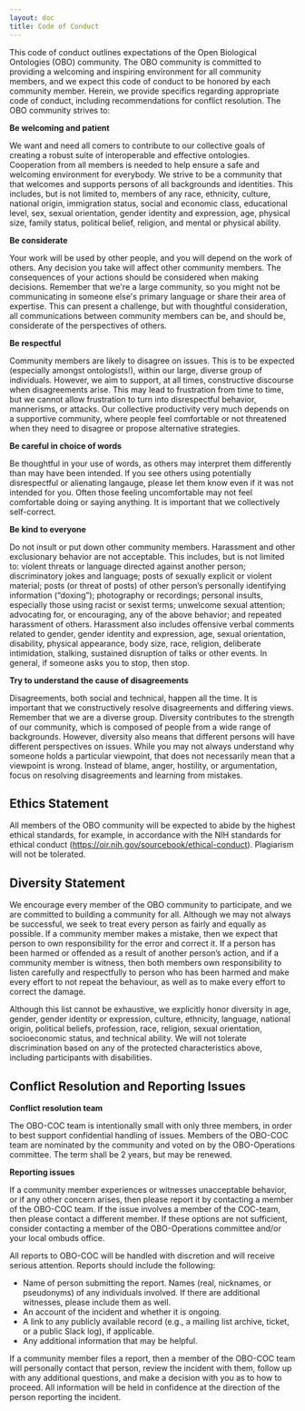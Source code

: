 ```yaml
---
layout: doc
title: Code of Conduct
---
```


This code of conduct outlines expectations of the Open Biological Ontologies (OBO) community. The OBO community is committed to providing a welcoming and inspiring environment for all community members, and we expect this code of conduct to be honored by each community member. Herein, we provide specifics regarding appropriate code of conduct, including recommendations for conflict resolution. The OBO community strives to:

**Be welcoming and patient**

We want and need all comers to contribute to our collective goals of creating a robust suite of interoperable and effective ontologies. Cooperation from all members is needed to help ensure a safe and welcoming environment for everybody. We strive to be a community that that welcomes and supports persons of all backgrounds and identities. This includes, but is not limited to, members of any race, ethnicity, culture, national origin, immigration status, social and economic class, educational level, sex, sexual orientation, gender identity and expression, age, physical size, family status, political belief, religion, and mental or physical ability.

**Be considerate**

Your work will be used by other people, and you will depend on the work of others. Any decision you take will affect other community members. The consequences of your actions should be considered when making decisions. Remember that we're a large community, so you might not be communicating in someone else's primary language or share their area of expertise. This can present a challenge, but with thoughtful consideration, all communications between community members can be, and should be, considerate of the perspectives of others.

**Be respectful**

Community members are likely to disagree on issues. This is to be expected (especially amongst ontologists!), within our large, diverse group of individuals. However, we aim to support, at all times, constructive discourse when disagreements arise. This may lead to frustration from time to time, but we cannot allow frustration to turn into disrespectful behavior, mannerisms, or attacks. Our collective productivity very much depends on a supportive community, where people feel comfortable or not threatened when they need to disagree or propose alternative strategies.

**Be careful in choice of words**

Be thoughtful in your use of words, as others may interpret them differently than may have been intended. If you see others using potentially disrespectful or alienating langauge, please let them know even if it was not intended for you. Often those feeling uncomfortable may not feel comfortable doing or saying anything. It is important that we collectively self-correct.

**Be kind to everyone**

Do not insult or put down other community members. Harassment and other exclusionary behavior are not acceptable. This includes, but is not limited to: violent threats or language directed against another person; discriminatory jokes and language; posts of sexually explicit or violent material; posts (or threat of posts) of other person’s personally identifying information (“doxing”); photography or recordings; personal insults, especially those using racist or sexist terms; unwelcome sexual attention; advocating for, or encouraging, any of the above behavior; and repeated harassment of others. Harassment also includes offensive verbal comments related to gender, gender identity and expression, age, sexual orientation, disability, physical appearance, body size, race, religion, deliberate intimidation, stalking, sustained disruption of talks or other events. In general, if someone asks you to stop, then stop.

**Try to understand the cause of disagreements**

Disagreements, both social and technical, happen all the time. It is important that we constructively resolve disagreements and differing views. Remember that we are a diverse group. Diversity contributes to the strength of our community, which is composed of people from a wide range of backgrounds. However, diversity also means that different persons will have different perspectives on issues. While you may not always understand why someone holds a particular viewpoint, that does not necessarily mean that a viewpoint is wrong. Instead of blame, anger, hostility, or argumentation, focus on resolving disagreements and learning from mistakes.

## Ethics Statement

All members of the OBO community will be expected to abide by the highest ethical standards, for example, in accordance with the NIH standards for ethical conduct (https://oir.nih.gov/sourcebook/ethical-conduct). Plagiarism will not be tolerated.

## Diversity Statement

We encourage every member of the OBO community to participate, and we are committed to building a community for all. Although we may not always be successful, we seek to treat every person as fairly and equally as possible. If a community member makes a mistake, then we expect that person to own responsibility for the error and correct it. If a person has been harmed or offended as a result of another person’s action, and if a community member is witness, then both members own responsibility to listen carefully and respectfully to person who has been harmed and make every effort to not repeat the behaviour, as well as to make every effort to correct the damage.

Although this list cannot be exhaustive, we explicitly honor diversity in age, gender, gender identity or expression, culture, ethnicity, language, national origin, political beliefs, profession, race, religion, sexual orientation, socioeconomic status, and technical ability. We will not tolerate discrimination based on any of the protected characteristics above, including participants with disabilities.

## Conflict Resolution and Reporting Issues

**Conflict resolution team**

The OBO-COC team is intentionally small with only three members, in order to best support confidential handling of issues. Members of the OBO-COC team are nominated by the community and voted on by the OBO-Operations committee. The term shall be 2 years, but may be renewed.

**Reporting issues**

If a community member experiences or witnesses unacceptable behavior, or if any other concern arises, then please report it by contacting a member of the OBO-COC team. If the issue involves a member of the COC-team, then please contact a different member. If these options are not sufficient, consider contacting a member of the OBO-Operations committee and/or your local ombuds office.

All reports to OBO-COC will be handled with discretion and will receive serious attention. Reports should include the following:

- Name of person submitting the report. Names (real, nicknames, or pseudonyms) of any individuals involved. If there are additional witnesses, please include them as well.
- An account of the incident and whether it is ongoing.
- A link to any publicly available record (e.g., a mailing list archive, ticket, or a public Slack log), if applicable.
- Any additional information that may be helpful.

If a community member files a report, then a member of the OBO-COC team will personally contact that person, review the incident with them, follow up with any additional questions, and make a decision with you as to how to proceed. All information will be held in confidence at the direction of the person reporting the incident.
